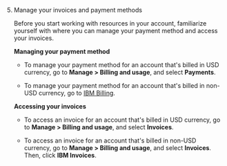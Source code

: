 5. Manage your invoices and payment methods

	Before you start working with resources in your account, familiarize yourself with where you can manage your payment method and access your invoices.

	**Managing your payment method**

	- To manage your payment method for an account that's billed in USD currency, go to **Manage > Billing and usage**, and select **Payments**.

	- To manage your payment method for an account that's billed in non-USD currency, go to [IBM Billing](https://myibm.ibm.com/billing/).

	**Accessing your invoices**

	- To access an invoice for an account that's billed in USD currency, go to **Manage > Billing and usage**, and select **Invoices**.

	- To access an invoice for an account that's billed in non-USD currency, go to **Manage > Billing and usage**, and select **Invoices**. Then, click **IBM Invoices**.